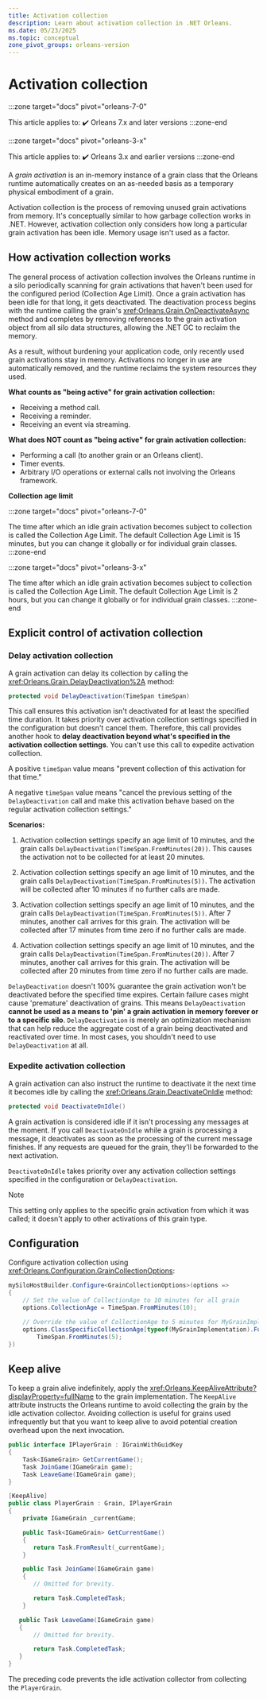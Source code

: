 ```yaml
---
title: Activation collection
description: Learn about activation collection in .NET Orleans.
ms.date: 05/23/2025
ms.topic: conceptual
zone_pivot_groups: orleans-version
---
```


# Activation collection

<!-- markdownlint-disable MD044 -->
:::zone target="docs" pivot="orleans-7-0"
<!-- markdownlint-enable MD044 -->
This article applies to: ✔️ Orleans 7.x and later versions
:::zone-end
<!-- markdownlint-disable MD044 -->
:::zone target="docs" pivot="orleans-3-x"
<!-- markdownlint-enable MD044 -->
This article applies to: ✔️ Orleans 3.x and earlier versions
:::zone-end

A *grain activation* is an in-memory instance of a grain class that the Orleans runtime automatically creates on an as-needed basis as a temporary physical embodiment of a grain.

Activation collection is the process of removing unused grain activations from memory. It's conceptually similar to how garbage collection works in .NET. However, activation collection only considers how long a particular grain activation has been idle. Memory usage isn't used as a factor.

## How activation collection works

The general process of activation collection involves the Orleans runtime in a silo periodically scanning for grain activations that haven't been used for the configured period (Collection Age Limit). Once a grain activation has been idle for that long, it gets deactivated. The deactivation process begins with the runtime calling the grain's <xref:Orleans.Grain.OnDeactivateAsync> method and completes by removing references to the grain activation object from all silo data structures, allowing the .NET GC to reclaim the memory.

As a result, without burdening your application code, only recently used grain activations stay in memory. Activations no longer in use are automatically removed, and the runtime reclaims the system resources they used.

**What counts as "being active" for grain activation collection:**

- Receiving a method call.
- Receiving a reminder.
- Receiving an event via streaming.

**What does NOT count as "being active" for grain activation collection:**

- Performing a call (to another grain or an Orleans client).
- Timer events.
- Arbitrary I/O operations or external calls not involving the Orleans framework.

**Collection age limit**

<!-- markdownlint-disable MD044 -->
:::zone target="docs" pivot="orleans-7-0"
<!-- markdownlint-enable MD044 -->
The time after which an idle grain activation becomes subject to collection is called the Collection Age Limit. The default Collection Age Limit is 15 minutes, but you can change it globally or for individual grain classes.
:::zone-end
<!-- markdownlint-disable MD044 -->
:::zone target="docs" pivot="orleans-3-x"
<!-- markdownlint-enable MD044 -->
The time after which an idle grain activation becomes subject to collection is called the Collection Age Limit. The default Collection Age Limit is 2 hours, but you can change it globally or for individual grain classes.
:::zone-end

## Explicit control of activation collection

### Delay activation collection

A grain activation can delay its collection by calling the <xref:Orleans.Grain.DelayDeactivation%2A> method:

```csharp
protected void DelayDeactivation(TimeSpan timeSpan)
```

This call ensures this activation isn't deactivated for at least the specified time duration. It takes priority over activation collection settings specified in the configuration but doesn't cancel them. Therefore, this call provides another hook to **delay deactivation beyond what's specified in the activation collection settings**. You can't use this call to expedite activation collection.

A positive `timeSpan` value means "prevent collection of this activation for that time."

A negative `timeSpan` value means "cancel the previous setting of the `DelayDeactivation` call and make this activation behave based on the regular activation collection settings."

**Scenarios:**

1. Activation collection settings specify an age limit of 10 minutes, and the grain calls `DelayDeactivation(TimeSpan.FromMinutes(20))`. This causes the activation not to be collected for at least 20 minutes.

1. Activation collection settings specify an age limit of 10 minutes, and the grain calls `DelayDeactivation(TimeSpan.FromMinutes(5))`. The activation will be collected after 10 minutes if no further calls are made.

1. Activation collection settings specify an age limit of 10 minutes, and the grain calls `DelayDeactivation(TimeSpan.FromMinutes(5))`. After 7 minutes, another call arrives for this grain. The activation will be collected after 17 minutes from time zero if no further calls are made.

1. Activation collection settings specify an age limit of 10 minutes, and the grain calls `DelayDeactivation(TimeSpan.FromMinutes(20))`. After 7 minutes, another call arrives for this grain. The activation will be collected after 20 minutes from time zero if no further calls are made.

`DelayDeactivation` doesn't 100% guarantee the grain activation won't be deactivated before the specified time expires. Certain failure cases might cause 'premature' deactivation of grains. This means `DelayDeactivation` **cannot be used as a means to 'pin' a grain activation in memory forever or to a specific silo**. `DelayDeactivation` is merely an optimization mechanism that can help reduce the aggregate cost of a grain being deactivated and reactivated over time. In most cases, you shouldn't need to use `DelayDeactivation` at all.

### Expedite activation collection

A grain activation can also instruct the runtime to deactivate it the next time it becomes idle by calling the <xref:Orleans.Grain.DeactivateOnIdle> method:

```csharp
protected void DeactivateOnIdle()
```

A grain activation is considered idle if it isn't processing any messages at the moment. If you call `DeactivateOnIdle` while a grain is processing a message, it deactivates as soon as the processing of the current message finishes. If any requests are queued for the grain, they'll be forwarded to the next activation.

`DeactivateOnIdle` takes priority over any activation collection settings specified in the configuration or `DelayDeactivation`.

> [!NOTE]
> This setting only applies to the specific grain activation from which it was called; it doesn't apply to other activations of this grain type.

## Configuration

Configure activation collection using <xref:Orleans.Configuration.GrainCollectionOptions>:

```csharp
mySiloHostBuilder.Configure<GrainCollectionOptions>(options =>
{
    // Set the value of CollectionAge to 10 minutes for all grain
    options.CollectionAge = TimeSpan.FromMinutes(10);

    // Override the value of CollectionAge to 5 minutes for MyGrainImplementation
    options.ClassSpecificCollectionAge[typeof(MyGrainImplementation).FullName] =
        TimeSpan.FromMinutes(5);
})
```

## Keep alive

To keep a grain alive indefinitely, apply the <xref:Orleans.KeepAliveAttribute?displayProperty=fullName> to the grain implementation. The `KeepAlive` attribute instructs the Orleans runtime to avoid collecting the grain by the idle activation collector. Avoiding collection is useful for grains used infrequently but that you want to keep alive to avoid potential creation overhead upon the next invocation.

```csharp
public interface IPlayerGrain : IGrainWithGuidKey
{
    Task<IGameGrain> GetCurrentGame();
    Task JoinGame(IGameGrain game);
    Task LeaveGame(IGameGrain game);
}

[KeepAlive]
public class PlayerGrain : Grain, IPlayerGrain
{
    private IGameGrain _currentGame;

    public Task<IGameGrain> GetCurrentGame()
    {
       return Task.FromResult(_currentGame);
    }

    public Task JoinGame(IGameGrain game)
    {
       // Omitted for brevity.

       return Task.CompletedTask;
    }

   public Task LeaveGame(IGameGrain game)
   {
       // Omitted for brevity.

       return Task.CompletedTask;
   }
}
```

The preceding code prevents the idle activation collector from collecting the `PlayerGrain`.
